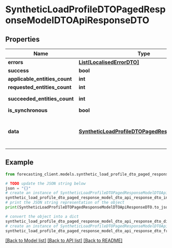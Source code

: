 # SyntheticLoadProfileDTOPagedResponseModelDTOApiResponseDTO


## Properties

Name | Type | Description | Notes
------------ | ------------- | ------------- | -------------
**errors** | [**List[LocalisedErrorDTO]**](LocalisedErrorDTO.md) |  | [optional] 
**success** | **bool** |  | [optional] 
**applicable_entities_count** | **int** |  | [optional] 
**requested_entities_count** | **int** |  | [optional] 
**succeeded_entities_count** | **int** |  | [optional] [readonly] 
**is_synchronous** | **bool** |  | [optional] 
**data** | [**SyntheticLoadProfileDTOPagedResponseModelDTO**](SyntheticLoadProfileDTOPagedResponseModelDTO.md) | The updated entity in case of modifications or creation | [optional] 

## Example

```python
from forecasting_client.models.synthetic_load_profile_dto_paged_response_model_dto_api_response_dto import SyntheticLoadProfileDTOPagedResponseModelDTOApiResponseDTO

# TODO update the JSON string below
json = "{}"
# create an instance of SyntheticLoadProfileDTOPagedResponseModelDTOApiResponseDTO from a JSON string
synthetic_load_profile_dto_paged_response_model_dto_api_response_dto_instance = SyntheticLoadProfileDTOPagedResponseModelDTOApiResponseDTO.from_json(json)
# print the JSON string representation of the object
print(SyntheticLoadProfileDTOPagedResponseModelDTOApiResponseDTO.to_json())

# convert the object into a dict
synthetic_load_profile_dto_paged_response_model_dto_api_response_dto_dict = synthetic_load_profile_dto_paged_response_model_dto_api_response_dto_instance.to_dict()
# create an instance of SyntheticLoadProfileDTOPagedResponseModelDTOApiResponseDTO from a dict
synthetic_load_profile_dto_paged_response_model_dto_api_response_dto_from_dict = SyntheticLoadProfileDTOPagedResponseModelDTOApiResponseDTO.from_dict(synthetic_load_profile_dto_paged_response_model_dto_api_response_dto_dict)
```
[[Back to Model list]](../README.md#documentation-for-models) [[Back to API list]](../README.md#documentation-for-api-endpoints) [[Back to README]](../README.md)


